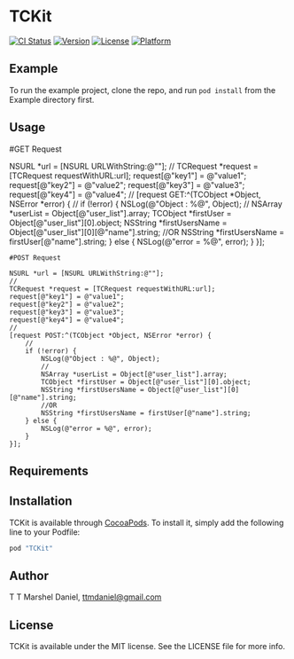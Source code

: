# TCKit

[![CI Status](http://img.shields.io/travis/ttmdaniel@gmail.com/TCKit.svg?style=flat)](https://travis-ci.org/ttmdaniel@gmail.com/TCKit)
[![Version](https://img.shields.io/cocoapods/v/TCKit.svg?style=flat)](http://cocoapods.org/pods/TCKit)
[![License](https://img.shields.io/cocoapods/l/TCKit.svg?style=flat)](http://cocoapods.org/pods/TCKit)
[![Platform](https://img.shields.io/cocoapods/p/TCKit.svg?style=flat)](http://cocoapods.org/pods/TCKit)

## Example

To run the example project, clone the repo, and run `pod install` from the Example directory first.

## Usage

#GET Request

NSURL *url = [NSURL URLWithString:@""];
    //
    TCRequest *request = [TCRequest requestWithURL:url];
    request[@"key1"] = @"value1";
    request[@"key2"] = @"value2";
    request[@"key3"] = @"value3";
    request[@"key4"] = @"value4";
    //
    [request GET:^(TCObject *Object, NSError *error) {
        //
        if (!error) {
            NSLog(@"Object : %@", Object);
            //
            NSArray *userList = Object[@"user_list"].array;
            TCObject *firstUser = Object[@"user_list"][0].object;
            NSString *firstUsersName = Object[@"user_list"][0][@"name"].string;
            //OR
            NSString *firstUsersName = firstUser[@"name"].string;
        } else {
            NSLog(@"error = %@", error);
        }
    }];
    
    #POST Request
    
    NSURL *url = [NSURL URLWithString:@""];
    //
    TCRequest *request = [TCRequest requestWithURL:url];
    request[@"key1"] = @"value1";
    request[@"key2"] = @"value2";
    request[@"key3"] = @"value3";
    request[@"key4"] = @"value4";
    //
    [request POST:^(TCObject *Object, NSError *error) {
        //
        if (!error) {
            NSLog(@"Object : %@", Object);
            //
            NSArray *userList = Object[@"user_list"].array;
            TCObject *firstUser = Object[@"user_list"][0].object;
            NSString *firstUsersName = Object[@"user_list"][0][@"name"].string;
            //OR
            NSString *firstUsersName = firstUser[@"name"].string;
        } else {
            NSLog(@"error = %@", error);
        }
    }];

## Requirements

## Installation

TCKit is available through [CocoaPods](http://cocoapods.org). To install
it, simply add the following line to your Podfile:

```ruby
pod "TCKit"
```

## Author

T T Marshel Daniel, ttmdaniel@gmail.com

## License

TCKit is available under the MIT license. See the LICENSE file for more info.
